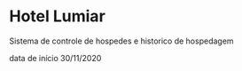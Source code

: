 # Hotel Lumiar
Sistema de controle de hospedes e historico de hospedagem

data de início 30/11/2020
